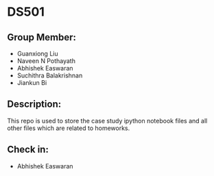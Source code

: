 # DS501
## Group Member:
* Guanxiong Liu
* Naveen N Pothayath
* Abhishek Easwaran
* Suchithra Balakrishnan
* Jiankun Bi

## Description:
This repo is used to store the case study ipython notebook files and all other files which are related to homeworks.

## Check in:
* Abhishek Easwaran
